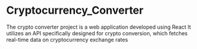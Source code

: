# Cryptocurrency_Converter
The crypto converter project is a web application developed using React It utilizes an API specifically designed for crypto conversion, which fetches real-time data on cryptocurrency exchange rates
